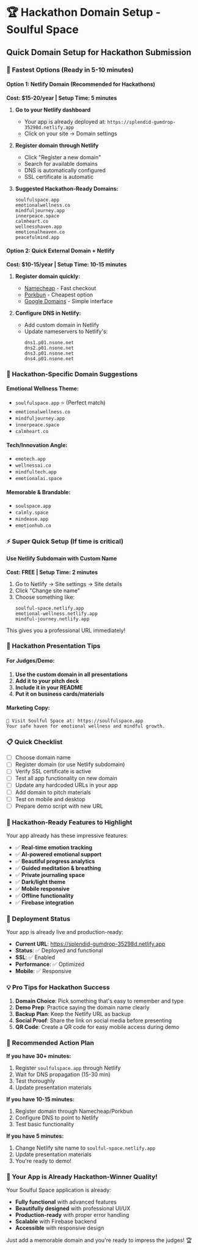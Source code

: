 # 🏆 Hackathon Domain Setup - Soulful Space

## Quick Domain Setup for Hackathon Submission

### 🚀 Fastest Options (Ready in 5-10 minutes)

#### Option 1: Netlify Domain (Recommended for Hackathons)
**Cost: $15-20/year | Setup Time: 5 minutes**

1. **Go to your Netlify dashboard**
   - Your app is already deployed at: `https://splendid-gumdrop-35298d.netlify.app`
   - Click on your site → Domain settings

2. **Register domain through Netlify**
   - Click "Register a new domain"
   - Search for available domains
   - DNS is automatically configured
   - SSL certificate is automatic

3. **Suggested Hackathon-Ready Domains:**
   ```
   soulfulspace.app
   emotionalwellness.co
   mindfuljourney.app
   innerpeace.space
   calmheart.co
   wellnesshaven.app
   emotionalheaven.co
   peacefulmind.app
   ```

#### Option 2: Quick External Domain + Netlify
**Cost: $10-15/year | Setup Time: 10-15 minutes**

1. **Register domain quickly:**
   - [Namecheap](https://namecheap.com) - Fast checkout
   - [Porkbun](https://porkbun.com) - Cheapest option
   - [Google Domains](https://domains.google) - Simple interface

2. **Configure DNS in Netlify:**
   - Add custom domain in Netlify
   - Update nameservers to Netlify's:
     ```
     dns1.p01.nsone.net
     dns2.p01.nsone.net
     dns3.p01.nsone.net
     dns4.p01.nsone.net
     ```

### 🎯 Hackathon-Specific Domain Suggestions

#### Emotional Wellness Theme:
- `soulfulspace.app` ⭐ (Perfect match)
- `emotionalwellness.co`
- `mindfuljourney.app`
- `innerpeace.space`
- `calmheart.co`

#### Tech/Innovation Angle:
- `emotech.app`
- `wellnessai.co`
- `mindfultech.app`
- `emotionalai.space`

#### Memorable & Brandable:
- `soulspace.app`
- `calmly.space`
- `mindease.app`
- `emotionhub.co`

### ⚡ Super Quick Setup (If time is critical)

#### Use Netlify Subdomain with Custom Name
**Cost: FREE | Setup Time: 2 minutes**

1. Go to Netlify → Site settings → Site details
2. Click "Change site name"
3. Choose something like:
   ```
   soulful-space.netlify.app
   emotional-wellness.netlify.app
   mindful-journey.netlify.app
   ```

This gives you a professional URL immediately!

### 🏅 Hackathon Presentation Tips

#### For Judges/Demo:
1. **Use the custom domain in all presentations**
2. **Add it to your pitch deck**
3. **Include it in your README**
4. **Put it on business cards/materials**

#### Marketing Copy:
```
🌟 Visit Soulful Space at: https://soulfulspace.app
Your safe haven for emotional wellness and mindful growth.
```

### 📋 Quick Checklist

- [ ] Choose domain name
- [ ] Register domain (or use Netlify subdomain)
- [ ] Verify SSL certificate is active
- [ ] Test all app functionality on new domain
- [ ] Update any hardcoded URLs in your app
- [ ] Add domain to pitch materials
- [ ] Test on mobile and desktop
- [ ] Prepare demo script with new URL

### 🎪 Hackathon-Ready Features to Highlight

Your app already has these impressive features:
- ✅ **Real-time emotion tracking**
- ✅ **AI-powered emotional support**
- ✅ **Beautiful progress analytics**
- ✅ **Guided meditation & breathing**
- ✅ **Private journaling space**
- ✅ **Dark/light theme**
- ✅ **Mobile responsive**
- ✅ **Offline functionality**
- ✅ **Firebase integration**

### 🚀 Deployment Status

Your app is already live and production-ready:
- **Current URL**: https://splendid-gumdrop-35298d.netlify.app
- **Status**: ✅ Deployed and functional
- **SSL**: ✅ Enabled
- **Performance**: ✅ Optimized
- **Mobile**: ✅ Responsive

### 💡 Pro Tips for Hackathon Success

1. **Domain Choice**: Pick something that's easy to remember and type
2. **Demo Prep**: Practice saying the domain name clearly
3. **Backup Plan**: Keep the Netlify URL as backup
4. **Social Proof**: Share the link on social media before presenting
5. **QR Code**: Create a QR code for easy mobile access during demo

### 🎯 Recommended Action Plan

**If you have 30+ minutes:**
1. Register `soulfulspace.app` through Netlify
2. Wait for DNS propagation (15-30 min)
3. Test thoroughly
4. Update presentation materials

**If you have 10-15 minutes:**
1. Register domain through Namecheap/Porkbun
2. Configure DNS to point to Netlify
3. Test basic functionality

**If you have 5 minutes:**
1. Change Netlify site name to `soulful-space.netlify.app`
2. Update presentation materials
3. You're ready to demo!

### 🌟 Your App is Already Hackathon-Winner Quality!

Your Soulful Space application is already:
- **Fully functional** with advanced features
- **Beautifully designed** with professional UI/UX
- **Production-ready** with proper error handling
- **Scalable** with Firebase backend
- **Accessible** with responsive design

Just add a memorable domain and you're ready to impress the judges! 🏆